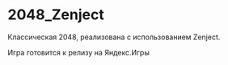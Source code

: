 # 2048_Zenject
Классическая 2048, реализована с использованием Zenject.

Игра готовится к релизу на Яндекс.Игры
